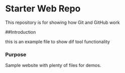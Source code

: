 # Starter Web Repo

This repository is for showing how Git and GitHub work

##Introduction

this is an example file to show dif tool functionality

### Purpose

Sample website with plenty of files for demos.

